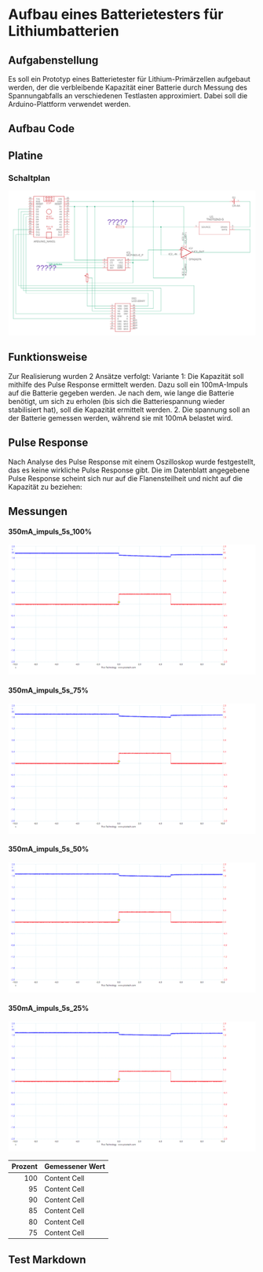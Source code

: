 # Aufbau eines Batterietesters für Lithiumbatterien

## Aufgabenstellung
Es soll ein Prototyp eines Batterietester für Lithium-Primärzellen aufgebaut werden, der die verbleibende Kapazität einer Batterie durch Messung des Spannungabfalls an verschiedenen Testlasten approximiert. Dabei soll die Arduino-Plattform verwendet werden.

## Aufbau Code

## Platine
### Schaltplan
![Schaltplan](Schaltplan/schaltplan.png)


## Funktionsweise
Zur Realisierung wurden 2 Ansätze verfolgt:
   Variante 1:
   Die Kapazität soll mithilfe des Pulse Response ermittelt werden. Dazu soll ein 100mA-Impuls auf die Batterie gegeben werden. Je nach dem, wie lange die Batterie benötigt, um sich zu erholen (bis sich die Batteriespannung wieder stabilisiert hat), soll die Kapazität ermittelt werden.
   2. Die spannung soll an der Batterie gemessen werden, während sie mit 100mA belastet wird.

## Pulse Response 
Nach Analyse des Pulse Response mit einem Oszilloskop wurde festgestellt, das es keine wirkliche Pulse Response gibt. Die im Datenblatt angegebene Pulse Response scheint sich nur auf die Flanensteilheit und nicht auf die Kapazität zu beziehen:




## Messungen

#### 350mA_impuls_5s_100%
![350mA_impuls_5s_100%](Messergebnisse/350mA_impuls_5s_100.png)

#### 350mA_impuls_5s_75%
![350mA_impuls_5s_75%](Messergebnisse/350mA_impuls_5s_75.png)

#### 350mA_impuls_5s_50%
![350mA_impuls_5s_50%](Messergebnisse/350mA_impuls_5s_50.png)

#### 350mA_impuls_5s_25%
![350mA_impuls_5s_25%](Messergebnisse/350mA_impuls_5s_25.png)

| Prozent  | Gemessener Wert |
| -------: | --------------- |
| 100  | Content Cell  |
|  95  | Content Cell  |
|  90  | Content Cell  |
|  85  | Content Cell  |
|  80  | Content Cell  |
|  75  | Content Cell  |


## Test Markdown

<img scr="Messergebnisse/350mA_impuls_5s_25.png" width="500" >
